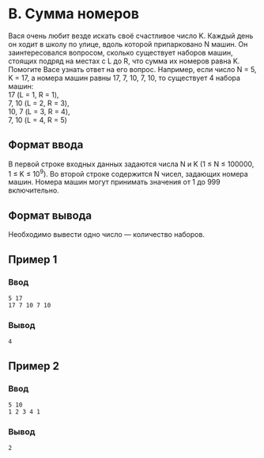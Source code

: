 # B. Сумма номеров

Вася очень любит везде искать своё счастливое число K. Каждый день он ходит в школу по улице, вдоль которой припарковано
N машин. Он заинтересовался вопросом, сколько существует наборов машин, стоящих подряд на местах с L до R, что сумма их
номеров равна K. Помогите Васе узнать ответ на его вопрос.
Например, если число N = 5, K = 17, а номера машин равны 17, 7, 10, 7, 10, то существует 4 набора машин:  
17 (L = 1, R = 1),  
7, 10 (L = 2, R = 3),  
10, 7 (L = 3, R = 4),  
7, 10 (L = 4, R = 5)

## Формат ввода

В первой строке входных данных задаются числа N и K (1 ≤ N ≤ 100000, 1 ≤ K ≤ 10<sup>9</sup>).
Во второй строке содержится N чисел, задающих номера машин. Номера машин могут принимать значения от 1 до 999
включительно.

## Формат вывода

Необходимо вывести одно число — количество наборов.

## Пример 1

### Ввод

    5 17
    17 7 10 7 10

### Вывод

    4

## Пример 2

### Ввод

    5 10
    1 2 3 4 1

### Вывод

    2
